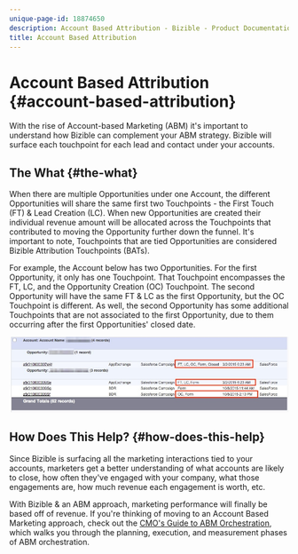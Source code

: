 ```yaml
---
unique-page-id: 18874650
description: Account Based Attribution - Bizible - Product Documentation
title: Account Based Attribution
---
```


# Account Based Attribution {#account-based-attribution}

With the rise of Account-based Marketing (ABM) it's important to understand how Bizible can complement your ABM strategy. Bizible will surface each touchpoint for each lead and contact under your accounts.

## The What {#the-what}

When there are multiple Opportunities under one Account, the different Opportunities will share the same first two Touchpoints - the First Touch (FT) & Lead Creation (LC). When new Opportunities are created their individual revenue amount will be allocated across the Touchpoints that contributed to moving the Opportunity further down the funnel. It's important to note, Touchpoints that are tied Opportunities are considered Bizible Attribution Touchpoints (BATs).

For example, the Account below has two Opportunities. For the first Opportunity, it only has one Touchpoint. That Touchpoint encompasses the FT, LC, and the Opportunity Creation (OC) Touchpoint. The second Opportunity will have the same FT & LC as the first Opportunity, but the OC Touchpoint is different. As well, the second Opportunity has some additional Touchpoints that are not associated to the first Opportunity, due to them occurring after the first Opportunities' closed date.

![](assets/1.jpg)

## How Does This Help? {#how-does-this-help}

Since Bizible is surfacing all the marketing interactions tied to your accounts, marketers get a better understanding of what accounts are likely to close, how often they've engaged with your company, what those engagements are, how much revenue each engagement is worth, etc.

With Bizible & an ABM approach, marketing performance will finally be based off of revenue. If you're thinking of moving to an Account Based Marketing approach, check out the [CMO's Guide to ABM Orchestration](https://info.bizible.com/cmos-guide-to-abm-orchestration), which walks you through the planning, execution, and measurement phases of ABM orchestration.
